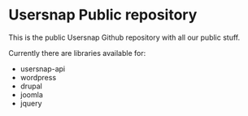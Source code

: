Usersnap Public repository
==========================
This is the public Usersnap Github repository with all our public stuff.

Currently there are libraries available for:
 - usersnap-api
 - wordpress
 - drupal
 - joomla
 - jquery
